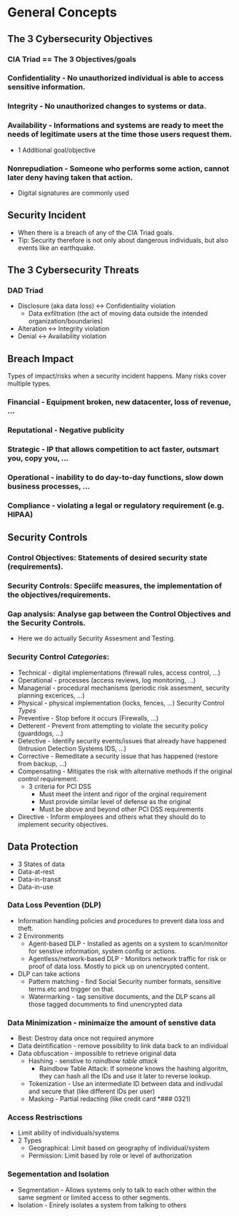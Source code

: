 # General Concepts

## The 3 Cybersecurity Objectives

### CIA Triad == The 3 Objectives/goals
### Confidentiality - No unauthorized individual is able to access sensitive information.
### Integrity - No unauthorized changes to systems or data.
### Availability - Informations and systems are ready to meet the needs of legitimate users at the time those users request them.
* 1 Additional goal/objective
### Nonrepudiation - Someone who performs some action, cannot later deny having taken that action.
  * Digital signatures are commonly used

## Security Incident

* When there is a breach of any of the CIA Triad goals.
* Tip: Security therefore is not only about dangerous individuals, but also events like an earthquake.

## The 3 Cybersecurity Threats

### DAD Triad
* Disclosure (aka data loss) <-> Confidentiality violation
  * Data exfiltration (the act of moving data outside the intended organization/boundaries)
* Alteration <-> Integrity violation
* Denial <-> Availability violation

## Breach Impact

Types of impact/risks when a security incident happens. Many risks cover multiple types.

### Financial - Equipment broken, new datacenter, loss of revenue, ...
### Reputational - Negative publicity
### Strategic - IP that allows competition to act faster, outsmart you, copy you, ...
### Operational - inability to do day-to-day functions, slow down business processes, ...
### Compliance - violating a legal or regulatory requirement (e.g. HIPAA)

## Security Controls

### Control Objectives: Statements of desired security state (requirements).
### Security Controls: Speciifc measures, the implementation of the objectives/requirements.
### Gap analysis: Analyse gap between the Control Objectives and the Security Controls.
* Here we do actually Security Assesment and Testing.
### Security Control *Categories*:
* Technical - digital implementations (firewall rules, access control, ...)
* Operational - processes (access reviews, log monitoring, ...)
* Managerial - procedural mechanisms (periodic risk assesment, security planning excerices, ...)
* Physical - physical implementation (locks, fences, ...)
Security Control *Types*
* Preventive - Stop before it occurs (Firewalls, ...)
* Detterent - Prevent from attempting to violate the security policy (guarddogs, ...)
* Detective - Identify security events/issues that already have happened (Intrusion Detection Systems IDS, ...)
* Corrective - Remeditate a security issue that has happened (restore from backup, ...)
* Compensating - Mitigates the risk with alternative methods if the original control requirement.
  * 3 criteria for PCI DSS
    * Must meet the intent and rigor of the orginal requirement
    * Must provide similar level of defense as the original
    * Must be above and beyond other PCI DSS requirements
* Directive - Inform employees and others what they should do to implement security objectives.

## Data Protection

* 3 States of data
* Data-at-rest
* Data-in-transit
* Data-in-use
### Data Loss Pevention (DLP)
* Information handling policies and procedures to prevent data loss and theft.
* 2 Environments
  * Agent-based DLP - Installed as agents on a system to scan/monitor for senstive information, system config or actions.
  * Agentless/network-based DLP - Monitors network traffic for risk or proof of data loss. Mostly to pick up on unencrypted content.
* DLP can take actions
  * Pattern matching - find Social Security number formats, sensitive terms etc and trigger on that.
  * Watermarking - tag sensitive documents, and the DLP scans all those tagged documments to find unencrypted data
### Data Minimization - minimaize the amount of senstive data
* Best: Destroy data once not required anymore
* Data deintification - remove possibility to link data back to an individual
* Data obfuscation - impossible to retrieve original data
  * Hashing - senstive to *raindbow table attack*
    * Raindbow Table Attack: If someone knows the hashing algoritm, they can hash all the IDs and use it later to reverse lookup.
  * Tokenization - Use an intermediate ID between data and indivudal and secure that (like different IDs per user)
  * Masking - Partial redacting (like credit card *###  0321)
### Access Restrisctions
* Limit ability of individuals/systems
* 2 Types
  * Geographical: Limit based on geography of individual/system
  * Permission: Limit based by role or level of authorization
### Segementation and Isolation
* Segmentation - Allows systems only to talk to each other within the same segment or limited access to other segments.
* Isolation - Enirely isolates a system from talking to others
